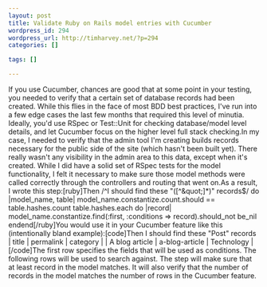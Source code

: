 ```yaml
--- 
layout: post
title: Validate Ruby on Rails model entries with Cucumber
wordpress_id: 294
wordpress_url: http://timharvey.net/?p=294
categories: []

tags: []

---
```

If you use Cucumber, chances are good that at some point in your testing, you needed to verify that a certain set of database records had been created. While this flies in the face of most BDD best practices, I've run into a few edge cases the last few months that required this level of minutia. Ideally, you'd use RSpec or Test::Unit for checking database/model level details, and let Cucumber focus on the higher level full stack checking.In my case, I needed to verify that the admin tool I'm creating builds records necessary for the public side of the site (which hasn't been built yet). There really wasn't any visibility in the admin area to this data, except when it's created. While I did have a solid set of RSpec tests for the model functionality, I felt it necessary to make sure those model methods were called correctly through the controllers and routing that went on.As a result, I wrote this step:[ruby]Then /^I should find these &quot;([^\&quot;]*)&quot; records$/ do |model_name, table|  model_name.constantize.count.should == table.hashes.count  table.hashes.each do |record|    model_name.constantize.find(:first, :conditions =&gt; record).should_not be_nil  endend[/ruby]You would use it in your Cucumber feature like this (intentionally bland example):[code]Then I should find these &quot;Post&quot; records  | title          | permalink      | category   |  | A blog article | a-blog-article | Technology |[/code]The first row specifies the fields that will be used as conditions. The following rows will be used to search against. The step will make sure that at least record in the model matches. It will also verify that the number of records in the model matches the number of rows in the Cucumber feature.
